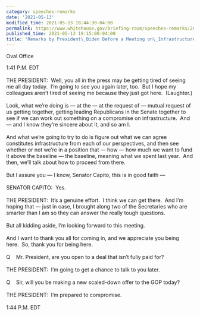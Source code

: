 ```yaml
---
category: speeches-remarks
date: '2021-05-13'
modified_time: 2021-05-13 18:44:30-04:00
permalink: https://www.whitehouse.gov/briefing-room/speeches-remarks/2021/05/13/remarks-by-president-biden-before-a-meeting-on-infrastructure/
published_time: 2021-05-13 19:15:00-04:00
title: "Remarks by President\_Biden Before a Meeting on\_Infrastructure"
---
```

 
Oval Office

1:41 P.M. EDT  
   
THE PRESIDENT:  Well, you all in the press may be getting tired of
seeing me all day today.  I’m going to see you again later, too.  But I
hope my colleagues aren’t tired of seeing me because they just got
here.  (Laughter.)  
   
Look, what we’re doing is — at the — at the request of — mutual request
of us getting together, getting leading Republicans in the Senate
together to see if we can work out something on a compromise on
infrastructure.  And — and I know they’re sincere about it, and so am
I.   
   
And what we’re going to try to do is figure out what we can agree
constitutes infrastructure from each of our perspectives, and then see
whether or not we’re in a position that — how — how much we want to fund
it above the baseline — the baseline, meaning what we spent last year. 
And then, we’ll talk about how to proceed from there.  
   
But I assure you — I know, Senator Capito, this is in good faith —  
   
SENATOR CAPITO:  Yes.  
   
THE PRESIDENT:  It’s a genuine effort.  I think we can get there.  And
I’m hoping that — just in case, I brought along two of the Secretaries
who are smarter than I am so they can answer the really tough
questions.   
   
But all kidding aside, I’m looking forward to this meeting.   
   
And I want to thank you all for coming in, and we appreciate you being
here.  So, thank you for being here.  
   
Q    Mr. President, are you open to a deal that isn’t fully paid for?  
   
THE PRESIDENT:  I’m going to get a chance to talk to you later.  
   
Q    Sir, will you be making a new scaled-down offer to the GOP today?  
   
THE PRESIDENT:  I’m prepared to compromise.  
   
1:44 P.M. EDT
